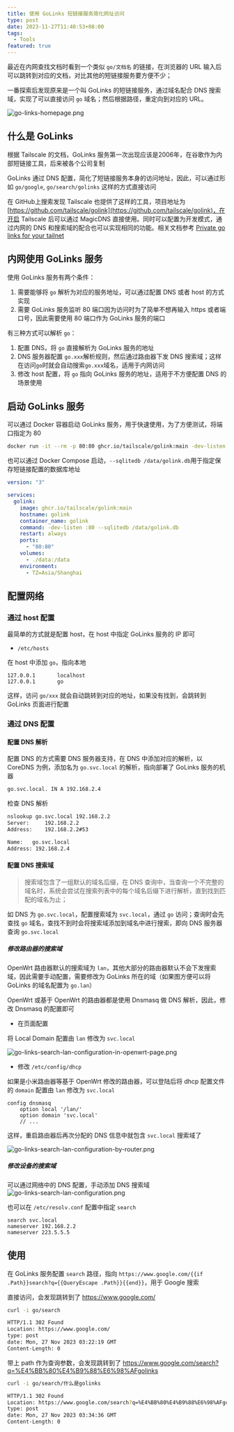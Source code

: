 ```yaml
---
title: 使用 GoLinks 短链接服务简化网址访问
type: post
date: 2023-11-27T11:40:53+08:00
tags:
  - Tools
featured: true
---
```


最近在内网查找文档时看到一个类似 `go/文档名` 的链接，在浏览器的 URL 输入后可以跳转到对应的文档，对比其他的短链接服务要方便不少；

一番探索后发现原来是一个叫 GoLinks 的短链接服务，通过域名配合 DNS 搜索域，实现了可以直接访问 `go` 域名；然后根据路径，重定向到对应的 URL。

![go-links-homepage.png](https://img.hellowood.dev/picture/go-links-homepage.png)

## 什么是 GoLinks

根据 Tailscale 的文档，GoLinks 服务第一次出现应该是2006年，在谷歌作为内部短链接工具，后来被各个公司复制

GoLinks 通过 DNS 配置，简化了短链接服务本身的访问地址，因此，可以通过形如 `go/google`, `go/search/golinks` 这样的方式直接访问

在 GitHub上搜索发现 Tailscale 也提供了这样的工具，项目地址为 [https://github.com/tailscale/golink](https://github.com/tailscale/golink)，在开启 Tailscale 后可以通过 MagicDNS 直接使用。同时可以配置为开发模式，通过内网的 DNS 和搜索域的配合也可以实现相同的功能。相关文档参考 [Private go links for your tailnet](https://tailscale.com/blog/golink/)

## 内网使用 GoLinks 服务

使用 GoLinks 服务有两个条件：

1. 需要能够将 `go` 解析为对应的服务地址，可以通过配置 DNS 或者 host 的方式实现
2. 需要 GoLinks 服务监听 80 端口因为访问时为了简单不想再输入 https 或者端口号，因此需要使用 80 端口作为 GoLinks 服务的端口

有三种方式可以解析 `go`：

1. 配置 DNS，将 `go` 直接解析为 GoLinks 服务的地址
2. DNS 服务器配置 `go.xxx`解析规则，然后通过路由器下发 DNS 搜索域；这样在访问`go`时就会自动搜索`go.xxx`域名，适用于内网访问
3. 修改 host 配置，将 `go` 指向 GoLinks 服务的地址，适用于不方便配置 DNS 的场景使用

## 启动 GoLinks 服务

可以通过 Docker 容器启动 GoLinks 服务，用于快速使用，为了方便测试，将端口指定为 80

```bash
docker run -it --rm -p 80:80 ghcr.io/tailscale/golink:main -dev-listen :80
```

也可以通过 Docker Compose 启动，`--sqlitedb /data/golink.db`用于指定保存短链接配置的数据库地址

```yaml
version: "3"

services:
  golink:
    image: ghcr.io/tailscale/golink:main
    hostname: golink
    container_name: golink
    command: -dev-listen :80 --sqlitedb /data/golink.db
    restart: always
    ports:
      - "80:80"
    volumes:
      - ./data:/data
    environment:
      - TZ=Asia/Shanghai
```

## 配置网络

### 通过 host 配置

最简单的方式就是配置 host，在 host 中指定 GoLinks 服务的 IP 即可

- `/etc/hosts`

在 host 中添加 `go`，指向本地

```
127.0.0.1       localhost
127.0.0.1       go
```

这样，访问 `go/xxx` 就会自动跳转到对应的地址，如果没有找到，会跳转到 GoLinks 页面进行配置

### 通过 DNS 配置

#### 配置 DNS 解析

配置 DNS 的方式需要 DNS 服务器支持，在 DNS 中添加对应的解析，以 CoreDNS 为例，添加名为 `go.svc.local` 的解析，指向部署了 GoLinks 服务的机器

```bash
go.svc.local. IN A 192.168.2.4
```

检查 DNS 解析

```bash
nslookup go.svc.local 192.168.2.2
Server:		192.168.2.2
Address:	192.168.2.2#53

Name:	go.svc.local
Address: 192.168.2.4
```

#### 配置 DNS 搜索域

> 搜索域包含了一组默认的域名后缀，在 DNS 查询中，当查询一个不完整的域名时，系统会尝试在搜索列表中的每个域名后缀下进行解析，直到找到匹配的域名为止；

如 DNS 为 `go.svc.local`，配置搜索域为 `svc.local`，通过 `go` 访问；查询时会先查找 `go` 域名，查找不到时会将搜索域添加到域名中进行搜索，即向 DNS 服务器查询 `go.svc.local`

##### 修改路由器的搜索域

OpenWrt 路由器默认的搜索域为 `lan`，其他大部分的路由器默认不会下发搜索域，因此需要手动配置，需要修改为 GoLinks 所在的域（如果图方便可以将 GoLinks 的域名配置为 `go.lan`）

OpenWrt 或基于 OpenWrt 的路由器都是使用 Dnsmasq 做 DNS 解析，因此，修改 Dnsmasq 的配置即可

- 在页面配置

将 Local Domain 配置由 `lan` 修改为 `svc.local`

![go-links-search-lan-configuration-in-openwrt-page.png](https://img.hellowood.dev/picture/go-links-search-lan-configuration-in-openwrt-page.png)

- 修改 `/etc/config/dhcp`

如果是小米路由器等基于 OpenWrt 修改的路由器，可以登陆后将 dhcp 配置文件的 `domain` 配置由 `lan` 修改为 `svc.local`

```
config dnsmasq
	option local '/lan/'
	option domain 'svc.local'
	// ...
```

这样，重启路由器后再次分配的 DNS 信息中就包含 `svc.local` 搜索域了

![go-links-search-lan-configuration-by-router.png](https://img.hellowood.dev/picture/go-links-search-lan-configuration-by-router.png)

##### 修改设备的搜索域

可以通过网络中的 DNS 配置，手动添加 DNS 搜索域
![go-links-search-lan-configuration.png](https://img.hellowood.dev/picture/go-links-search-lan-configuration.png)

也可以在 `/etc/resolv.conf` 配置中指定 `search`

```
search svc.local
nameserver 192.168.2.2
nameserver 223.5.5.5
```

## 使用

在 GoLinks 服务配置 `search` 路径，指向 `https://www.google.com/{{if .Path}}search?q={{QueryEscape .Path}}{{end}}`，用于 Google 搜索

直接访问，会发现跳转到了 https://www.google.com/

```bash
curl -i go/search

HTTP/1.1 302 Found
Location: https://www.google.com/
type: post
date: Mon, 27 Nov 2023 03:22:19 GMT
Content-Length: 0
```

带上 path 作为查询参数，会发现跳转到了 https://www.google.com/search?q=%E4%BB%80%E4%B9%88%E6%98%AFgolinks

```bash
curl -i go/search/什么是golinks

HTTP/1.1 302 Found
Location: https://www.google.com/search?q=%E4%BB%80%E4%B9%88%E6%98%AFgolinks
type: post
date: Mon, 27 Nov 2023 03:34:36 GMT
Content-Length: 0
```
